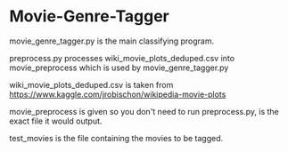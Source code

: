 # Movie-Genre-Tagger

movie_genre_tagger.py is the main classifying program.

preprocess.py processes wiki_movie_plots_deduped.csv into movie_preprocess which is used by movie_genre_tagger.py

wiki_movie_plots_deduped.csv is taken from https://www.kaggle.com/jrobischon/wikipedia-movie-plots

movie_preprocess is given so you don't need to run preprocess.py, is the exact file it would output.

test_movies is  the file containing the movies to be tagged.
